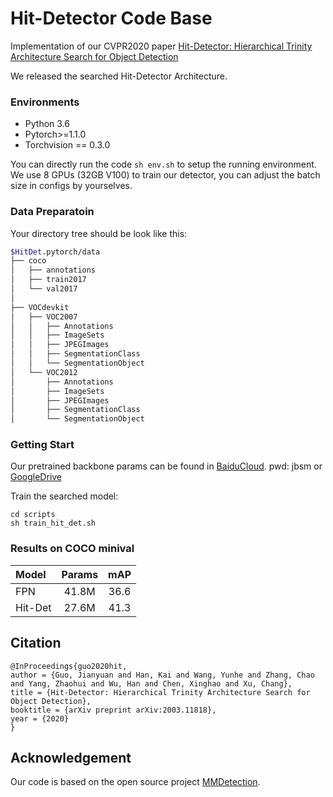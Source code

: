 # Hit-Detector Code Base

Implementation of our CVPR2020 paper [Hit-Detector: Hierarchical Trinity Architecture Search for Object Detection](https://arxiv.org/pdf/2003.11818.pdf)

We released the searched Hit-Detector Architecture.

### Environments
- Python 3.6
- Pytorch>=1.1.0
- Torchvision == 0.3.0

You can directly run the code ```sh env.sh``` to setup the running environment.
We use 8 GPUs (32GB V100) to train our detector, you can adjust the batch size in configs by yourselves.

### Data Preparatoin

Your directory tree should be look like this:

````bash
$HitDet.pytorch/data
├── coco
│   ├── annotations
│   ├── train2017
│   └── val2017
│
├── VOCdevkit
│   ├── VOC2007
│   │   ├── Annotations
│   │   ├── ImageSets
│   │   ├── JPEGImages
│   │   ├── SegmentationClass
│   │   └── SegmentationObject
│   └── VOC2012
│       ├── Annotations
│       ├── ImageSets
│       ├── JPEGImages
│       ├── SegmentationClass
│       └── SegmentationObject
````

### Getting Start

Our pretrained backbone params can be found in [BaiduCloud](https://pan.baidu.com/s/1mH4-qowzqlydhQ5VIaK--g). pwd: jbsm or [GoogleDrive](https://drive.google.com/open?id=1nFtzqsroOpMEpjc8Go1GKvope55UaxrC)

Train the searched model:
```
cd scripts
sh train_hit_det.sh
```

### Results on COCO minival

| Model | Params | mAP |
| :---- | :----: | :----:|
| FPN | 41.8M | 36.6 |
| Hit-Det | 27.6M | 41.3 |

## Citation
```
@InProceedings{guo2020hit,
author = {Guo, Jianyuan and Han, Kai and Wang, Yunhe and Zhang, Chao and Yang, Zhaohui and Wu, Han and Chen, Xinghao and Xu, Chang},
title = {Hit-Detector: Hierarchical Trinity Architecture Search for Object Detection},
booktitle = {arXiv preprint arXiv:2003.11818},
year = {2020}
}
```

## Acknowledgement
Our code is based on the open source project [MMDetection](https://github.com/open-mmlab/mmdetection).

